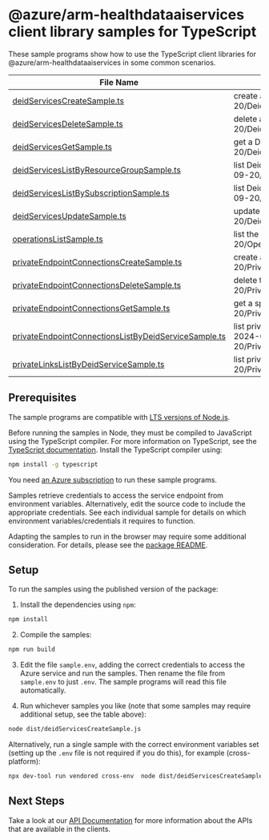 # @azure/arm-healthdataaiservices client library samples for TypeScript

These sample programs show how to use the TypeScript client libraries for @azure/arm-healthdataaiservices in some common scenarios.

| **File Name**                                                                                             | **Description**                                                                                                                                         |
| --------------------------------------------------------------------------------------------------------- | ------------------------------------------------------------------------------------------------------------------------------------------------------- |
| [deidServicesCreateSample.ts][deidservicescreatesample]                                                   | create a DeidService x-ms-original-file: 2024-09-20/DeidServices_Create_MaximumSet_Gen.json                                                             |
| [deidServicesDeleteSample.ts][deidservicesdeletesample]                                                   | delete a DeidService x-ms-original-file: 2024-09-20/DeidServices_Delete_MaximumSet_Gen.json                                                             |
| [deidServicesGetSample.ts][deidservicesgetsample]                                                         | get a DeidService x-ms-original-file: 2024-09-20/DeidServices_Get_MaximumSet_Gen.json                                                                   |
| [deidServicesListByResourceGroupSample.ts][deidserviceslistbyresourcegroupsample]                         | list DeidService resources by resource group x-ms-original-file: 2024-09-20/DeidServices_ListByResourceGroup_MaximumSet_Gen.json                        |
| [deidServicesListBySubscriptionSample.ts][deidserviceslistbysubscriptionsample]                           | list DeidService resources by subscription ID x-ms-original-file: 2024-09-20/DeidServices_ListBySubscription_MaximumSet_Gen.json                        |
| [deidServicesUpdateSample.ts][deidservicesupdatesample]                                                   | update a DeidService x-ms-original-file: 2024-09-20/DeidServices_Update_MaximumSet_Gen.json                                                             |
| [operationsListSample.ts][operationslistsample]                                                           | list the operations for the provider x-ms-original-file: 2024-09-20/Operations_List_MaximumSet_Gen.json                                                 |
| [privateEndpointConnectionsCreateSample.ts][privateendpointconnectionscreatesample]                       | create a Private endpoint connection x-ms-original-file: 2024-09-20/PrivateEndpointConnections_Create_MaximumSet_Gen.json                               |
| [privateEndpointConnectionsDeleteSample.ts][privateendpointconnectionsdeletesample]                       | delete the private endpoint connection x-ms-original-file: 2024-09-20/PrivateEndpointConnections_Delete_MaximumSet_Gen.json                             |
| [privateEndpointConnectionsGetSample.ts][privateendpointconnectionsgetsample]                             | get a specific private connection x-ms-original-file: 2024-09-20/PrivateEndpointConnections_Get_MaximumSet_Gen.json                                     |
| [privateEndpointConnectionsListByDeidServiceSample.ts][privateendpointconnectionslistbydeidservicesample] | list private endpoint connections on the given resource x-ms-original-file: 2024-09-20/PrivateEndpointConnections_ListByDeidService_MaximumSet_Gen.json |
| [privateLinksListByDeidServiceSample.ts][privatelinkslistbydeidservicesample]                             | list private links on the given resource x-ms-original-file: 2024-09-20/PrivateLinks_ListByDeidService_MaximumSet_Gen.json                              |

## Prerequisites

The sample programs are compatible with [LTS versions of Node.js](https://github.com/nodejs/release#release-schedule).

Before running the samples in Node, they must be compiled to JavaScript using the TypeScript compiler. For more information on TypeScript, see the [TypeScript documentation][typescript]. Install the TypeScript compiler using:

```bash
npm install -g typescript
```

You need [an Azure subscription][freesub] to run these sample programs.

Samples retrieve credentials to access the service endpoint from environment variables. Alternatively, edit the source code to include the appropriate credentials. See each individual sample for details on which environment variables/credentials it requires to function.

Adapting the samples to run in the browser may require some additional consideration. For details, please see the [package README][package].

## Setup

To run the samples using the published version of the package:

1. Install the dependencies using `npm`:

```bash
npm install
```

2. Compile the samples:

```bash
npm run build
```

3. Edit the file `sample.env`, adding the correct credentials to access the Azure service and run the samples. Then rename the file from `sample.env` to just `.env`. The sample programs will read this file automatically.

4. Run whichever samples you like (note that some samples may require additional setup, see the table above):

```bash
node dist/deidServicesCreateSample.js
```

Alternatively, run a single sample with the correct environment variables set (setting up the `.env` file is not required if you do this), for example (cross-platform):

```bash
npx dev-tool run vendored cross-env  node dist/deidServicesCreateSample.js
```

## Next Steps

Take a look at our [API Documentation][apiref] for more information about the APIs that are available in the clients.

[deidservicescreatesample]: https://github.com/Azure/azure-sdk-for-js/blob/main/sdk/healthdataaiservices/arm-healthdataaiservices/samples/v1/typescript/src/deidServicesCreateSample.ts
[deidservicesdeletesample]: https://github.com/Azure/azure-sdk-for-js/blob/main/sdk/healthdataaiservices/arm-healthdataaiservices/samples/v1/typescript/src/deidServicesDeleteSample.ts
[deidservicesgetsample]: https://github.com/Azure/azure-sdk-for-js/blob/main/sdk/healthdataaiservices/arm-healthdataaiservices/samples/v1/typescript/src/deidServicesGetSample.ts
[deidserviceslistbyresourcegroupsample]: https://github.com/Azure/azure-sdk-for-js/blob/main/sdk/healthdataaiservices/arm-healthdataaiservices/samples/v1/typescript/src/deidServicesListByResourceGroupSample.ts
[deidserviceslistbysubscriptionsample]: https://github.com/Azure/azure-sdk-for-js/blob/main/sdk/healthdataaiservices/arm-healthdataaiservices/samples/v1/typescript/src/deidServicesListBySubscriptionSample.ts
[deidservicesupdatesample]: https://github.com/Azure/azure-sdk-for-js/blob/main/sdk/healthdataaiservices/arm-healthdataaiservices/samples/v1/typescript/src/deidServicesUpdateSample.ts
[operationslistsample]: https://github.com/Azure/azure-sdk-for-js/blob/main/sdk/healthdataaiservices/arm-healthdataaiservices/samples/v1/typescript/src/operationsListSample.ts
[privateendpointconnectionscreatesample]: https://github.com/Azure/azure-sdk-for-js/blob/main/sdk/healthdataaiservices/arm-healthdataaiservices/samples/v1/typescript/src/privateEndpointConnectionsCreateSample.ts
[privateendpointconnectionsdeletesample]: https://github.com/Azure/azure-sdk-for-js/blob/main/sdk/healthdataaiservices/arm-healthdataaiservices/samples/v1/typescript/src/privateEndpointConnectionsDeleteSample.ts
[privateendpointconnectionsgetsample]: https://github.com/Azure/azure-sdk-for-js/blob/main/sdk/healthdataaiservices/arm-healthdataaiservices/samples/v1/typescript/src/privateEndpointConnectionsGetSample.ts
[privateendpointconnectionslistbydeidservicesample]: https://github.com/Azure/azure-sdk-for-js/blob/main/sdk/healthdataaiservices/arm-healthdataaiservices/samples/v1/typescript/src/privateEndpointConnectionsListByDeidServiceSample.ts
[privatelinkslistbydeidservicesample]: https://github.com/Azure/azure-sdk-for-js/blob/main/sdk/healthdataaiservices/arm-healthdataaiservices/samples/v1/typescript/src/privateLinksListByDeidServiceSample.ts
[apiref]: https://learn.microsoft.com/javascript/api/@azure/arm-healthdataaiservices?view=azure-node-preview
[freesub]: https://azure.microsoft.com/free/
[package]: https://github.com/Azure/azure-sdk-for-js/tree/main/sdk/healthdataaiservices/arm-healthdataaiservices/README.md
[typescript]: https://www.typescriptlang.org/docs/home.html
